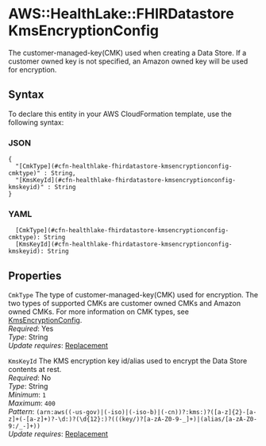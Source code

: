 # AWS::HealthLake::FHIRDatastore KmsEncryptionConfig<a name="aws-properties-healthlake-fhirdatastore-kmsencryptionconfig"></a>

 The customer\-managed\-key\(CMK\) used when creating a Data Store\. If a customer owned key is not specified, an Amazon owned key will be used for encryption\. 

## Syntax<a name="aws-properties-healthlake-fhirdatastore-kmsencryptionconfig-syntax"></a>

To declare this entity in your AWS CloudFormation template, use the following syntax:

### JSON<a name="aws-properties-healthlake-fhirdatastore-kmsencryptionconfig-syntax.json"></a>

```
{
  "[CmkType](#cfn-healthlake-fhirdatastore-kmsencryptionconfig-cmktype)" : String,
  "[KmsKeyId](#cfn-healthlake-fhirdatastore-kmsencryptionconfig-kmskeyid)" : String
}
```

### YAML<a name="aws-properties-healthlake-fhirdatastore-kmsencryptionconfig-syntax.yaml"></a>

```
  [CmkType](#cfn-healthlake-fhirdatastore-kmsencryptionconfig-cmktype): String
  [KmsKeyId](#cfn-healthlake-fhirdatastore-kmsencryptionconfig-kmskeyid): String
```

## Properties<a name="aws-properties-healthlake-fhirdatastore-kmsencryptionconfig-properties"></a>

`CmkType`  <a name="cfn-healthlake-fhirdatastore-kmsencryptionconfig-cmktype"></a>
 The type of customer\-managed\-key\(CMK\) used for encryption\. The two types of supported CMKs are customer owned CMKs and Amazon owned CMKs\. For more information on CMK types, see [KmsEncryptionConfig](https://docs.aws.amazon.com/healthlake/latest/APIReference/API_KmsEncryptionConfig.html#HealthLake-Type-KmsEncryptionConfig-CmkType)\.   
*Required*: Yes  
*Type*: String  
*Update requires*: [Replacement](https://docs.aws.amazon.com/AWSCloudFormation/latest/UserGuide/using-cfn-updating-stacks-update-behaviors.html#update-replacement)

`KmsKeyId`  <a name="cfn-healthlake-fhirdatastore-kmsencryptionconfig-kmskeyid"></a>
 The KMS encryption key id/alias used to encrypt the Data Store contents at rest\.   
*Required*: No  
*Type*: String  
*Minimum*: `1`  
*Maximum*: `400`  
*Pattern*: `(arn:aws((-us-gov)|(-iso)|(-iso-b)|(-cn))?:kms:)?([a-z]{2}-[a-z]+(-[a-z]+)?-\d:)?(\d{12}:)?(((key/)?[a-zA-Z0-9-_]+)|(alias/[a-zA-Z0-9:/_-]+))`  
*Update requires*: [Replacement](https://docs.aws.amazon.com/AWSCloudFormation/latest/UserGuide/using-cfn-updating-stacks-update-behaviors.html#update-replacement)